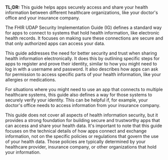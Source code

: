 **TL;DR:** This guide helps apps securely access and share your health information between different healthcare organizations, like your doctor's office and your insurance company.

The FHIR UDAP Security Implementation Guide (IG) defines a standard way for apps to connect to systems that hold health information, like electronic health records. It focuses on making sure these connections are secure and that only authorized apps can access your data.

This guide addresses the need for better security and trust when sharing health information electronically. It does this by outlining specific steps for apps to register and prove their identity, similar to how you might need to log in with a username and password. It also describes how apps can ask for permission to access specific parts of your health information, like your allergies or medications.

For situations where you might need to use an app that connects to multiple healthcare systems, this guide also defines a way for those systems to securely verify your identity. This can be helpful if, for example, your doctor's office needs to access information from your insurance company.

This guide does not cover all aspects of health information security, but it provides a strong foundation for building secure and trustworthy apps that can access and share your health data. It's important to note that this guide focuses on the technical details of how apps connect and exchange information, not on the specific policies or regulations that govern the use of your health data. Those policies are typically determined by your healthcare provider, insurance company, or other organizations that hold your information.
